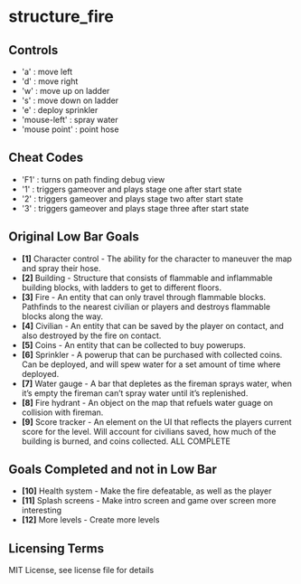# structure_fire

## Controls

- 'a'  : move left
- 'd'  : move right
- 'w'  : move up on ladder
- 's'  : move down on ladder
- 'e'  : deploy sprinkler
- 'mouse-left' : spray water
- 'mouse point' : point hose

## Cheat Codes

- 'F1' : turns on path finding debug view
- '1'  : triggers gameover and plays stage one after start state
- '2'  : triggers gameover and plays stage two after start state
- '3'  : triggers gameover and plays stage three after start state

## Original Low Bar Goals

- **[1]** Character control - The ability for the character to maneuver the map and spray their hose.
- **[2]** Building - Structure that consists of flammable and inflammable building blocks, with ladders to get to different floors.
- **[3]** Fire - An entity that can only travel through flammable blocks. Pathfinds to the nearest civilian or players and destroys flammable blocks along the way.
- **[4]** Civilian - An entity that can be saved by the player on contact, and also destroyed by the fire on contact.
- **[5]** Coins - An entity that can be collected to buy powerups.
- **[6]** Sprinkler - A powerup that can be purchased with collected coins. Can be deployed, and will spew water for a set amount of time where deployed.
- **[7]** Water gauge - A bar that depletes as the fireman sprays water, when it’s empty the fireman can’t spray water until it’s replenished.
- **[8]** Fire hydrant - An object on the map that refuels water guage on collision with fireman.
- **[9]** Score tracker - An element on the UI that reflects the players current score for the level. Will account for civilians saved, how much of the building is burned, and coins collected.
ALL COMPLETE

## Goals Completed and not in Low Bar

- **[10]** Health system - Make the fire defeatable, as well as the player
- **[11]** Splash screens - Make intro screen and game over screen more interesting
- **[12]** More levels - Create more levels

## Licensing Terms

MIT License, see license file for details
